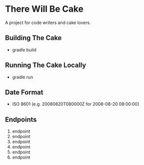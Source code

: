 There Will Be Cake
==================
A project for code writers and cake lovers.

Building The Cake
--------------------
* gradle build

Running The Cake Locally
------------------------
* gradle run

Date Format
-----------
* ISO 8601 (e.g. 20080820T080000Z for 2008-08-20 08:00:00)

Endpoints
---------
1. endpoint
2. endpoint
3. endpoint
4. endpoint
5. endpoint
6. endpoint